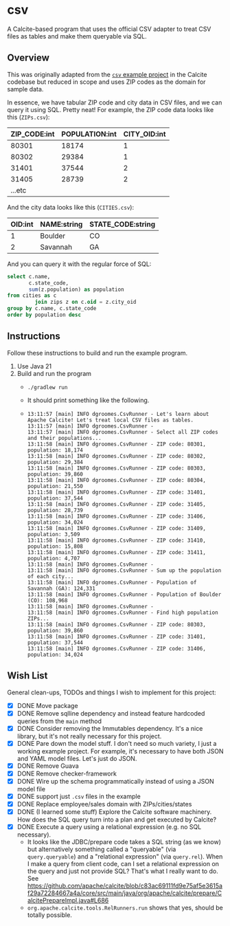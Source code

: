 # csv

A Calcite-based program that uses the official CSV adapter to treat CSV files as tables and make them queryable via SQL.


## Overview

This was originally adapted from the [`csv` example project](https://github.com/apache/calcite/tree/main/example/csv) in
the Calcite codebase but reduced in scope and uses ZIP codes as the domain for sample data.

In essence, we have tabular ZIP code and city data in CSV files, and we can query it using SQL. Pretty neat! For
example, the ZIP code data looks like this (`ZIPs.csv`):

| ZIP_CODE:int | POPULATION:int | CITY_OID:int |
|--------------|----------------|--------------|
| 80301        | 18174          | 1            |
| 80302        | 29384          | 1            |
| 31401        | 37544          | 2            |
| 31405        | 28739          | 2            |
| ...etc       |                |              |

And the city data looks like this (`CITIES.csv`):

| OID:int | NAME:string | STATE_CODE:string |
|---------|-------------|-------------------|
| 1       | Boulder     | CO                |
| 2       | Savannah    | GA                |

And you can query it with the regular force of SQL:

```sql
select c.name,
       c.state_code,
       sum(z.population) as population
from cities as c
         join zips z on c.oid = z.city_oid
group by c.name, c.state_code
order by population desc
```


## Instructions

Follow these instructions to build and run the example program.

1. Use Java 21
2. Build and run the program
    * ```shell
      ./gradlew run
      ```
    * It should print something like the following.
    * ```text
      13:11:57 [main] INFO dgroomes.CsvRunner - Let's learn about Apache Calcite! Let's treat local CSV files as tables.
      13:11:57 [main] INFO dgroomes.CsvRunner -
      13:11:57 [main] INFO dgroomes.CsvRunner - Select all ZIP codes and their populations...
      13:11:58 [main] INFO dgroomes.CsvRunner - ZIP code: 80301, population: 18,174
      13:11:58 [main] INFO dgroomes.CsvRunner - ZIP code: 80302, population: 29,384
      13:11:58 [main] INFO dgroomes.CsvRunner - ZIP code: 80303, population: 39,860
      13:11:58 [main] INFO dgroomes.CsvRunner - ZIP code: 80304, population: 21,550
      13:11:58 [main] INFO dgroomes.CsvRunner - ZIP code: 31401, population: 37,544
      13:11:58 [main] INFO dgroomes.CsvRunner - ZIP code: 31405, population: 28,739
      13:11:58 [main] INFO dgroomes.CsvRunner - ZIP code: 31406, population: 34,024
      13:11:58 [main] INFO dgroomes.CsvRunner - ZIP code: 31409, population: 3,509
      13:11:58 [main] INFO dgroomes.CsvRunner - ZIP code: 31410, population: 15,808
      13:11:58 [main] INFO dgroomes.CsvRunner - ZIP code: 31411, population: 4,707
      13:11:58 [main] INFO dgroomes.CsvRunner -
      13:11:58 [main] INFO dgroomes.CsvRunner - Sum up the population of each city...
      13:11:58 [main] INFO dgroomes.CsvRunner - Population of Savannah (GA): 124,331
      13:11:58 [main] INFO dgroomes.CsvRunner - Population of Boulder (CO): 108,968
      13:11:58 [main] INFO dgroomes.CsvRunner -
      13:11:58 [main] INFO dgroomes.CsvRunner - Find high population ZIPs...
      13:11:58 [main] INFO dgroomes.CsvRunner - ZIP code: 80303, population: 39,860
      13:11:58 [main] INFO dgroomes.CsvRunner - ZIP code: 31401, population: 37,544
      13:11:58 [main] INFO dgroomes.CsvRunner - ZIP code: 31406, population: 34,024
      ```


## Wish List

General clean-ups, TODOs and things I wish to implement for this project:

* [x] DONE Move package
* [x] DONE Remove sqlline dependency and instead feature hardcoded queries from the `main` method
* [x] DONE Consider removing the Immutables dependency. It's a nice library, but it's not really necessary for this
  project.
* [x] DONE Pare down the model stuff. I don't need so much variety, I just a working example project. For example, it's
  necessary to have both JSON and YAML model files. Let's just do JSON.
* [x] DONE Remove Guava
* [x] DONE Remove checker-framework
* [x] DONE Wire up the schema programmatically instead of using a JSON model file
* [x] DONE support just `.csv` files in the example
* [x] DONE Replace employee/sales domain with ZIPs/cities/states
* [x] DONE (I learned some stuff) Explore the Calcite software machinery. How does the SQL query turn into a plan and get executed by
  Calcite?
* [x] DONE Execute a query using a relational expression (e.g. no SQL necessary).
  * It looks like the JDBC/prepare code takes a SQL string (as we know) but alternatively something called a "queryable"
    (via `query.queryable`) and a "relational expression" (via `query.rel`). When I make a query from client code, can I
    set a relational expression on the query and just not provide SQL? That's what I really want to do. See <https://github.com/apache/calcite/blob/c83ac69111fd9e75af5e3615af29a72284667a4a/core/src/main/java/org/apache/calcite/prepare/CalcitePrepareImpl.java#L686>
  * `org.apache.calcite.tools.RelRunners.run` shows that yes, should be totally possible.
